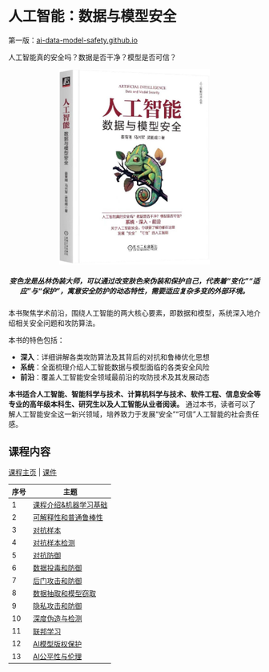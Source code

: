 # 人工智能：数据与模型安全

第一版：[ai-data-model-safety.github.io](https://ai-data-model-safety.github.io/)

人工智能真的安全吗？数据是否干净？模型是否可信？

<p align="center">
  <img width="300"  src="./_static/myfrontpage/_images/front.png">
</p>

<h5 align="center"><i>变色龙是丛林伪装大师，可以通过改变肤色来伪装和保护自己，代表着“变化”“适应”与“保护”，寓意安全防护的动态特性，需要适应复杂多变的外部环境。</i></h5>

本书聚焦学术前沿，围绕人工智能的两大核心要素，即数据和模型，系统深入地介绍相关安全问题和攻防算法。

本书的特色包括：

- **深入**：详细讲解各类攻防算法及其背后的对抗和鲁棒优化思想
- **系统**：全面梳理介绍人工智能数据与模型面临的各类安全风险
- **前沿**：覆盖人工智能安全领域最前沿的攻防技术及其发展动态

**本书适合人工智能、智能科学与技术、计算机科学与技术、软件工程、信息安全等专业的高年级本科生、研究生以及人工智能从业者阅读。** 通过本书，读者可以了解人工智能安全这一新兴领域，培养致力于发展“安全”“可信”人工智能的社会责任感。

## 课程内容

[课程主页](https://trust-ml.github.io/) | [课件](https://github.com/ai-data-model-safety/ai-data-model-safety.github.io/tree/dev/slides)

| 序号 | 主题                                                         |
| ---- | ------------------------------------------------------------ |
| 1    | [课程介绍&机器学习基础](https://github.com/ai-data-model-safety/ai-data-model-safety.github.io/blob/dev/slides/第1周：课程介绍%26机器学习基础.pptx) |
| 2    | [可解释性和普通鲁棒性](https://github.com/ai-data-model-safety/ai-data-model-safety.github.io/blob/dev/slides/第2周：可解释性和普通鲁棒性.pptx) |
| 3    | [对抗样本](https://github.com/ai-data-model-safety/ai-data-model-safety.github.io/blob/dev/slides/第3周：对抗样本.pptx) |
| 4    | [对抗样本检测](https://github.com/ai-data-model-safety/ai-data-model-safety.github.io/blob/dev/slides/第4周：对抗样本检测.pptx) |
| 5    | [对抗防御](https://github.com/ai-data-model-safety/ai-data-model-safety.github.io/blob/dev/slides/第5周：对抗防御.pptx) |
| 6    | [数据投毒和防御](https://github.com/ai-data-model-safety/ai-data-model-safety.github.io/blob/dev/slides/第6周：数据投毒和防御.pptx) |
| 7    | [后门攻击和防御](https://github.com/ai-data-model-safety/ai-data-model-safety.github.io/blob/dev/slides/第7周：后门攻击和防御.pptx) | 
| 8    | [数据抽取和模型窃取](https://github.com/ai-data-model-safety/ai-data-model-safety.github.io/blob/dev/slides/第8周：数据抽取和模型窃取.pptx) |
| 9    | [隐私攻击和防御](https://github.com/ai-data-model-safety/ai-data-model-safety.github.io/blob/dev/slides/第9周：隐私攻击和防御.pptx) |
| 10   | [深度伪造与检测](https://github.com/ai-data-model-safety/ai-data-model-safety.github.io/blob/dev/slides/第10周：深度伪造与检测.pptx) |
| 11   | [联邦学习](https://github.com/ai-data-model-safety/ai-data-model-safety.github.io/blob/dev/slides/第11周：联邦学习.pptx) |
| 12   | [AI模型版权保护](https://github.com/ai-data-model-safety/ai-data-model-safety.github.io/blob/dev/slides/第12周：AI模型版权保护.pptx) |
| 13   | [AI公平性与伦理](https://github.com/ai-data-model-safety/ai-data-model-safety.github.io/blob/dev/slides/第13周：AI公平性与伦理.pptx) |


